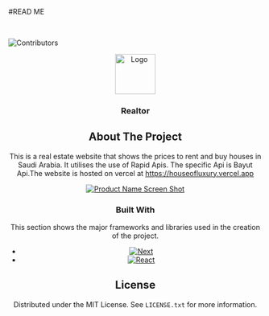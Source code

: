 #READ ME

<br />

![Contributors][contributors-shield]

<div align="center">
  <a href="https://github.com/BrianBravoski/realtor">
    <img src="public/favicon.ico" alt="Logo" width="80" height="80">
  </a>

<h3 align="center">Realtor</h3>


<!-- ABOUT THE PROJECT -->
## About The Project
This is a real estate website that shows the prices to rent and buy houses in Saudi Arabia.
It utilises the use of Rapid Apis. The specific Api is Bayut Api.The website is hosted on vercel at https://houseofluxury.vercel.app

[![Product Name Screen Shot][product-screenshot]](https://example.com)



### Built With

This section shows the major frameworks and libraries used in the creation of the project.

* [![Next][next.js]][next-url]
* [![React][React.js]][React-url]

<!-- LICENSE -->
## License

Distributed under the MIT License. See `LICENSE.txt` for more information.


<!--markdown Links-->
[contributors-shield]: https://img.shields.io/github/contributors/BrianBravoski/gym_web.svg?style=for-the-badge
[product-screenshot]: src/assets/images/Chuma-Gym.png
[next.js]: https://img.shields.io/badge/next.js-000000?style=for-the-badge&logo=nextdotjs&logoColor=white
[next-url]: https://nextjs.org/
[React.js]: https://img.shields.io/badge/React-20232A?style=for-the-badge&logo=react&logoColor=61DAFB
[React-url]: https://reactjs.org/
